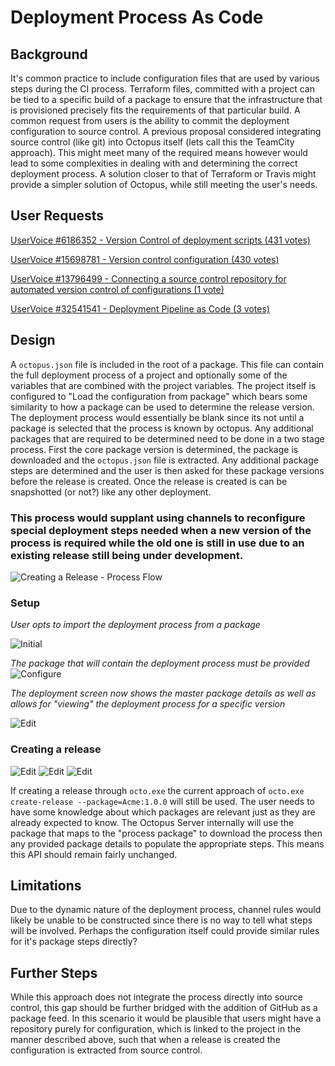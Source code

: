 # Deployment Process As Code #


## Background ##
It's common practice to include configuration files that are used by various steps during the CI process. Terraform files, committed with a project can be tied to a specific build of a package to ensure that the infrastructure that is provisioned precisely fits the requirements of that particular build. A common request from users is the ability to commit the deployment configuration to source control. A previous proposal considered integrating source control (like git) into Octopus itself (lets call this the TeamCity approach). This might meet many of the required means however would lead to some complexities in dealing with and determining the correct deployment process. A solution closer to that of Terraform or Travis might provide a simpler solution of Octopus, while still meeting the user's needs.

## User Requests ##
[UserVoice #6186352 - Version Control of deployment scripts (431 votes)](https://octopusdeploy.uservoice.com/forums/170787-general/suggestions/6186352-version-control-of-deployment-scripts)

[UserVoice #15698781 - Version control configuration (430 votes)](https://octopusdeploy.uservoice.com/forums/170787-general/suggestions/15698781-version-control-configuration)

[UserVoice #13796499 - Connecting a source control repository for automated version control of configurations (1 vote)](https://octopusdeploy.uservoice.com/forums/170787-general/suggestions/13796499-connecting-a-source-control-repository-for-automat)

[UserVoice #32541541 - Deployment Pipeline as Code (3 votes)](https://octopusdeploy.uservoice.com/forums/170787-general/suggestions/32541541-deployment-pipeline-as-code)

## Design ##
A `octopus.json` file is included in the root of a package. This file can contain the full deployment process of a project and optionally some of the variables that are combined with the project variables.
 The project itself is configured to "Load the configuration from package" which bears some similarity to how a package can be used to determine the release version. The deployment process would essentially be blank since its not until a package is selected that the process is known by octopus. Any additional packages that are required to be determined need to be done in a two stage process. First the core package version is determined, the package is downloaded and the `octopus.json` file is extracted. Any additional package steps are determined and the user is then asked for these package versions before the release is created. Once the release is created is can be snapshotted (or not?) like any other deployment.

### This process would supplant using channels to reconfigure special deployment steps needed when a new version of the process is required while the old one is still in use due to an existing release still being under development.

![Creating a Release - Process Flow](create_release_process.png "width=500")

### Setup ###
_User opts to import the deployment process from a package_

![Initial](process_initial.png "width=500")

_The package that will contain the deployment process must be provided_
![Configure](process_configure.png "width=500")

_The deployment screen now shows the master package details as well as allows for "viewing" the deployment process for a specific version_

![Edit](process_edit.png "width=500")

### Creating a release ###

![Edit](create_release_1.png "width=300")
![Edit](create_release_2.png "width=300")
![Edit](create_release_3.png "width=300")

If creating a release through `octo.exe` the current approach of `octo.exe create-release --package=Acme:1.0.0` will still be used. The user needs to have some knowledge about which packages are relevant just as they are already expected to know. The Octopus Server internally will use the package that maps to the "process package" to download the process then any provided package details to populate the appropriate steps. This means this API should remain fairly unchanged.

## Limitations ##
Due to the dynamic nature of the deployment process, channel rules would likely be unable to be constructed since there is no way to tell what steps will be involved. Perhaps the configuration itself could provide similar rules for it's package steps directly?

## Further Steps ##
While this approach does not integrate the process directly into source control, this gap should be further bridged with the addition of GitHub as a package feed. In this scenario it would be plausible that users might have a repository purely for configuration, which is linked to the project in the manner described above, such that when a release is created the configuration is extracted from source control.

